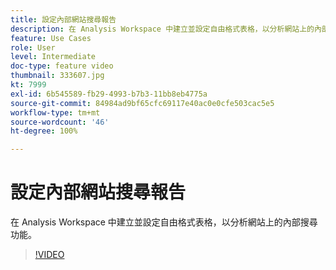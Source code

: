```yaml
---
title: 設定內部網站搜尋報告
description: 在 Analysis Workspace 中建立並設定自由格式表格，以分析網站上的內部搜尋功能。
feature: Use Cases
role: User
level: Intermediate
doc-type: feature video
thumbnail: 333607.jpg
kt: 7999
exl-id: 6b545589-fb29-4993-b7b3-11bb8eb4775a
source-git-commit: 84984ad9bf65cfc69117e40ac0e0cfe503cac5e5
workflow-type: tm+mt
source-wordcount: '46'
ht-degree: 100%

---
```


# 設定內部網站搜尋報告

在 Analysis Workspace 中建立並設定自由格式表格，以分析網站上的內部搜尋功能。

>[!VIDEO](https://video.tv.adobe.com/v/333607/?quality=12&learn=on)
